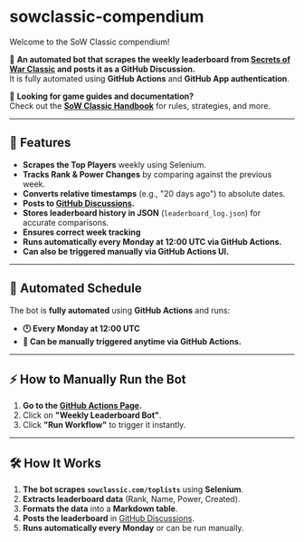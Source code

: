 # sowclassic-compendium

Welcome to the SoW Classic compendium!

🚀 **An automated bot that scrapes the weekly leaderboard from [Secrets of War Classic](https://sowclassic.com) and posts it as a GitHub Discussion.**  
It is fully automated using **GitHub Actions** and **GitHub App authentication**.

📖 **Looking for game guides and documentation?**  
Check out the **[SoW Classic Handbook](./handbook/)** for rules, strategies, and more.

---

## **📌 Features**
- **Scrapes the Top Players** weekly using Selenium.
- **Tracks Rank & Power Changes** by comparing against the previous week.
- **Converts relative timestamps** (e.g., "20 days ago") to absolute dates.  
- **Posts to [GitHub Discussions](https://github.com/maegju/sowclassic-compendium/discussions).**
- **Stores leaderboard history in JSON** (`leaderboard_log.json`) for accurate comparisons.
- **Ensures correct week tracking**
- **Runs automatically every Monday at 12:00 UTC via GitHub Actions.**  
- **Can also be triggered manually via GitHub Actions UI.**  

---

## **📅 Automated Schedule**
The bot is **fully automated** using **GitHub Actions** and runs:
- **🕛 Every Monday at 12:00 UTC**
- **🔁 Can be manually triggered anytime via GitHub Actions.**

---

## **⚡ How to Manually Run the Bot**
1. **Go to the [GitHub Actions Page](https://github.com/maegju/sowclassic-compendium/actions).**
2. Click on **"Weekly Leaderboard Bot"**.
3. Click **"Run Workflow"** to trigger it instantly.

---

## **🛠️ How It Works**
1. **The bot scrapes `sowclassic.com/toplists`** using **Selenium**.
2. **Extracts leaderboard data** (Rank, Name, Power, Created).
3. **Formats the data** into a **Markdown table**.
4. **Posts the leaderboard** in [GitHub Discussions](https://github.com/maegju/sowclassic-compendium/discussions).
5. **Runs automatically every Monday** or can be run manually.
